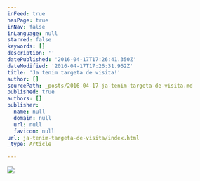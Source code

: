 ```yaml
---
inFeed: true
hasPage: true
inNav: false
inLanguage: null
starred: false
keywords: []
description: ''
datePublished: '2016-04-17T17:26:41.350Z'
dateModified: '2016-04-17T17:26:31.962Z'
title: 'Ja tenim targeta de visita!'
author: []
sourcePath: _posts/2016-04-17-ja-tenim-targeta-de-visita.md
published: true
authors: []
publisher:
  name: null
  domain: null
  url: null
  favicon: null
url: ja-tenim-targeta-de-visita/index.html
_type: Article

---
```

![](https://the-grid-user-content.s3-us-west-2.amazonaws.com/5b58498b-d2c7-4b97-bbd8-eec444a3ab6c.png)